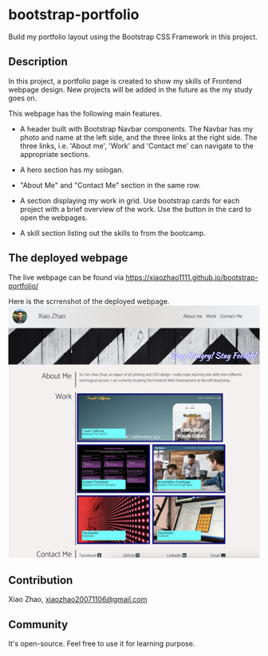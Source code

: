 # bootstrap-portfolio
Build my portfolio layout using the Bootstrap CSS Framework in this project.

## Description
In this project, a portfolio page is created to show my skills of Frontend webpage design. New projects will be added in the future as the my study goes on.

This webpage has the following main features.
* A header built with Bootstrap Navbar components. The Navbar has my photo and name at the left side, and the three links at the right side. The three links, i.e. 'About me', 'Work' and 'Contact me' can navigate to the appropriate sections.

* A hero section has my sologan.

* "About Me" and "Contact Me" section in the same row.

* A section displaying my work in grid. Use bootstrap cards for each project with a brief overview of the work. Use the button in the card to open the webpages.

* A skill section listing out the skills to  from the bootcamp.


## The deployed webpage  
The live webpage can be found via https://xiaozhao1111.github.io/bootstrap-portfolio/

Here is the scrrenshot of the deployed webpage.
![Bootstrap portfolio webpage](/images/webpage.png)

## Contribution
Xiao Zhao, xiaozhao20071106@gmail.com

## Community
It's open-source. Feel free to use it for learning purpose.